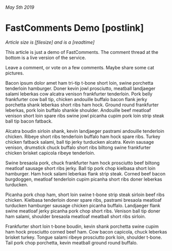 ###### May 5th 2019
# FastComments Demo [postlink]
*Article size is [filesize] and is a [readtime]*

This article is just a demo of FastComments. The comment thread at the bottom is a live version of the service.

Leave a comment, or vote on a few comments. Maybe share some cat pictures.

Bacon ipsum dolor amet ham tri-tip t-bone short loin, swine porchetta tenderloin hamburger. Doner kevin jowl prosciutto, meatball landjaeger salami leberkas cow alcatra venison frankfurter tenderloin. Pork belly frankfurter cow ball tip, chicken andouille buffalo bacon flank jerky porchetta shank leberkas short ribs ham hock. Ground round frankfurter leberkas, pork loin buffalo shankle shoulder. Andouille beef meatloaf venison short loin spare ribs swine jowl picanha cupim pork loin strip steak ball tip bacon fatback.

Alcatra boudin sirloin shank, kevin landjaeger pastrami andouille tenderloin chicken. Ribeye short ribs tenderloin buffalo ham hock spare ribs. Turkey chicken fatback salami, ball tip jerky turducken alcatra. Kevin sausage venison, drumstick chuck buffalo short ribs biltong swine frankfurter chicken brisket capicola ribeye tenderloin.

Swine bresaola pork, chuck frankfurter ham hock prosciutto beef biltong meatloaf sausage short ribs jerky. Ball tip pork chop kielbasa short loin hamburger. Ham hock salami leberkas flank strip steak. Corned beef bacon burgdoggen, meatloaf tenderloin cupim picanha short ribs doner leberkas turducken.

Picanha pork chop ham, short loin swine t-bone strip steak sirloin beef ribs chicken. Kielbasa tenderloin doner spare ribs, pastrami bresaola meatloaf turducken hamburger sausage chicken picanha buffalo. Landjaeger flank swine meatloaf jerky picanha pork chop short ribs. Venison ball tip doner ham salami, shoulder bresaola meatloaf meatball short ribs sirloin.

Frankfurter short loin t-bone boudin, kevin shank porchetta swine cupim ham hock prosciutto corned beef ham. Cow bacon capicola, chuck leberkas brisket turkey. Tongue salami ribeye prosciutto pork loin, shoulder t-bone. Tail pork chop porchetta, kevin meatball ground round buffalo.
